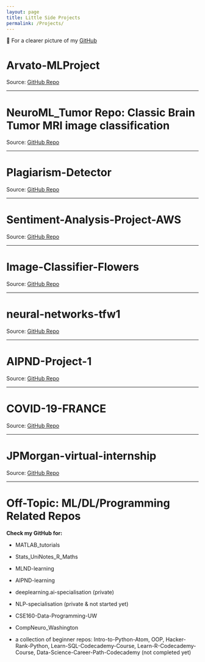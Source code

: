 ```yaml
---
layout: page
title: Little Side Projects
permalink: /Projects/
---
```


📌 For a clearer picture of my [GitHub](https://github.com/dilayercelik)

# Arvato-MLProject

Source: [GitHub Repo](https://github.com/dilayercelik/Arvato-MLProject)


---
# NeuroML_Tumor Repo: Classic Brain Tumor MRI image classification

Source: [GitHub Repo](https://github.com/dilayercelik/NeuroML-Tumor)


---
# Plagiarism-Detector

Source: [GitHub Repo](https://github.com/dilayercelik/Plagiarism-Detector)


---
# Sentiment-Analysis-Project-AWS

Source: [GitHub Repo](https://github.com/dilayercelik/Sentiment-Analysis-Project-AWS)


---
# Image-Classifier-Flowers

Source: [GitHub Repo](https://github.com/dilayercelik/Image-Classifier-Flowers)


---
# neural-networks-tfw1

Source: [GitHub Repo](https://github.com/dilayercelik/neural-networks-tfw1)

---
# AIPND-Project-1

Source: [GitHub Repo](https://github.com/dilayercelik/AIPND-Project-1)

---
# COVID-19-FRANCE

Source: [GitHub Repo](https://github.com/dilayercelik/COVID-19-FRANCE)

---
# JPMorgan-virtual-internship

Source: [GitHub Repo](https://github.com/dilayercelik/JPMorgan-virtual-internship)



---
# Off-Topic: ML/DL/Programming Related Repos 

**Check my GitHub for:**

- MATLAB_tutorials

- Stats_UniNotes_R_Maths

- MLND-learning

- AIPND-learning

- deeplearning.ai-specialisation (private)

- NLP-specialisation (private & not started yet)

- CSE160-Data-Programming-UW

- CompNeuro_Washington

- a collection of beginner repos: Intro-to-Python-Atom, OOP, Hacker-Rank-Python, Learn-SQL-Codecademy-Course, Learn-R-Codecademy-Course, Data-Science-Career-Path-Codecademy (not completed yet)

